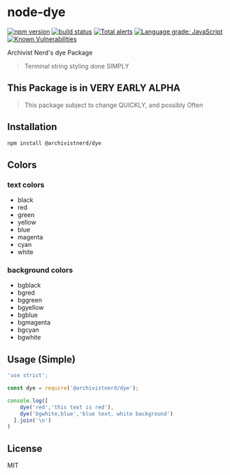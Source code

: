 # node-dye

[![npm version](https://img.shields.io/npm/v/@archivistnerd/dye.svg)](https://www.npmjs.com/package/@archivistnerd/dye)
[![build status](https://api.travis-ci.com/Archivist-Nerd/node-dye.svg)](https://travis-ci.com/Archivist-Nerd/node-dye.svg)
[![Total alerts](https://img.shields.io/lgtm/alerts/g/Archivist-Nerd/node-dye.svg?logo=lgtm&logoWidth=18)](https://lgtm.com/projects/g/Archivist-Nerd/node-dye/alerts/)
[![Language grade: JavaScript](https://img.shields.io/lgtm/grade/javascript/g/Archivist-Nerd/node-dye.svg?logo=lgtm&logoWidth=18)](https://lgtm.com/projects/g/Archivist-Nerd/node-dye/context:javascript)
[![Known Vulnerabilities](https://snyk.io/test/Archivist-Nerd/node-dye/badge.svg)](https://snyk.io/test/github/Archivist-Nerd/node-dye)

Archivist Nerd's dye Package

> Terminal string styling done SIMPLY

## This Package is in VERY EARLY ALPHA
> This package subject to change QUICKLY, and possibly Often

## Installation

```sh
npm install @archivistnerd/dye
```

## Colors
### text colors
* black
* red
* green
* yellow
* blue
* magenta
* cyan
* white
### background colors
* bgblack
* bgred
* bggreen
* bgyellow
* bgblue
* bgmagenta
* bgcyan
* bgwhite

## Usage (Simple)

```js
'use strict';

const dye = require('@archivistnerd/dye');

console.log([
    dye('red','this text is red'),
    dye('bgwhite,blue','blue text, white background')
  ].join('\n')
)
```

## License

MIT
